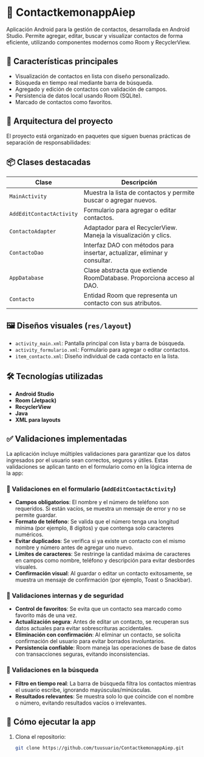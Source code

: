 # 📇 ContactkemonappAiep

Aplicación Android para la gestión de contactos, desarrollada en Android Studio. Permite agregar, editar, buscar y visualizar contactos de forma eficiente, utilizando componentes modernos como Room y RecyclerView.

## 🚀 Características principales

- Visualización de contactos en lista con diseño personalizado.
- Búsqueda en tiempo real mediante barra de búsqueda.
- Agregado y edición de contactos con validación de campos.
- Persistencia de datos local usando Room (SQLite).
- Marcado de contactos como favoritos.

## 🧱 Arquitectura del proyecto

El proyecto está organizado en paquetes que siguen buenas prácticas de separación de responsabilidades:

## 📦 Clases destacadas

| Clase                  | Descripción                                                                 |
|------------------------|------------------------------------------------------------------------------|
| `MainActivity`         | Muestra la lista de contactos y permite buscar o agregar nuevos.             |
| `AddEditContactActivity` | Formulario para agregar o editar contactos.                              |
| `ContactoAdapter`      | Adaptador para el RecyclerView. Maneja la visualización y clics.            |
| `ContactoDao`          | Interfaz DAO con métodos para insertar, actualizar, eliminar y consultar.   |
| `AppDatabase`          | Clase abstracta que extiende RoomDatabase. Proporciona acceso al DAO.       |
| `Contacto`             | Entidad Room que representa un contacto con sus atributos.                  |

## 🖼️ Diseños visuales (`res/layout`)

- `activity_main.xml`: Pantalla principal con lista y barra de búsqueda.
- `activity_formulario.xml`: Formulario para agregar o editar contactos.
- `item_contacto.xml`: Diseño individual de cada contacto en la lista.

## 🛠️ Tecnologías utilizadas

- **Android Studio**
- **Room (Jetpack)**
- **RecyclerView**
- **Java**
- **XML para layouts**

## ✅ Validaciones implementadas

La aplicación incluye múltiples validaciones para garantizar que los datos ingresados por el usuario sean correctos, seguros y útiles. Estas validaciones se aplican tanto en el formulario como en la lógica interna de la app:

### 🧪 Validaciones en el formulario (`AddEditContactActivity`)

- **Campos obligatorios**: El nombre y el número de teléfono son requeridos. Si están vacíos, se muestra un mensaje de error y no se permite guardar.
- **Formato de teléfono**: Se valida que el número tenga una longitud mínima (por ejemplo, 8 dígitos) y que contenga solo caracteres numéricos.
- **Evitar duplicados**: Se verifica si ya existe un contacto con el mismo nombre y número antes de agregar uno nuevo.
- **Límites de caracteres**: Se restringe la cantidad máxima de caracteres en campos como nombre, teléfono y descripción para evitar desbordes visuales.
- **Confirmación visual**: Al guardar o editar un contacto exitosamente, se muestra un mensaje de confirmación (por ejemplo, Toast o Snackbar).

### 🔐 Validaciones internas y de seguridad

- **Control de favoritos**: Se evita que un contacto sea marcado como favorito más de una vez.
- **Actualización segura**: Antes de editar un contacto, se recuperan sus datos actuales para evitar sobrescrituras accidentales.
- **Eliminación con confirmación**: Al eliminar un contacto, se solicita confirmación del usuario para evitar borrados involuntarios.
- **Persistencia confiable**: Room maneja las operaciones de base de datos con transacciones seguras, evitando inconsistencias.

### 🎯 Validaciones en la búsqueda

- **Filtro en tiempo real**: La barra de búsqueda filtra los contactos mientras el usuario escribe, ignorando mayúsculas/minúsculas.
- **Resultados relevantes**: Se muestra solo lo que coincide con el nombre o número, evitando resultados vacíos o irrelevantes.

## 📲 Cómo ejecutar la app

1. Clona el repositorio:
   ```bash
   git clone https://github.com/tuusuario/ContactkemonappAiep.git
